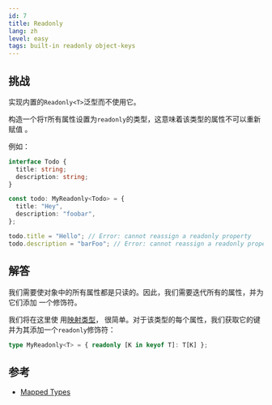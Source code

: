 ```yaml
---
id: 7
title: Readonly
lang: zh
level: easy
tags: built-in readonly object-keys
---
```


## 挑战

实现内置的`Readonly<T>`泛型而不使用它。

构造一个将`T`所有属性设置为`readonly`的类型，这意味着该类型的属性不可以重新赋值
。

例如：

```ts
interface Todo {
  title: string;
  description: string;
}

const todo: MyReadonly<Todo> = {
  title: "Hey",
  description: "foobar",
};

todo.title = "Hello"; // Error: cannot reassign a readonly property
todo.description = "barFoo"; // Error: cannot reassign a readonly property
```

## 解答

我们需要使对象中的所有属性都是只读的。因此，我们需要迭代所有的属性，并为它们添加
一个修饰符。

我们将在这里使
用[映射类型](https://www.typescriptlang.org/docs/handbook/2/mapped-types.html)，
很简单。对于该类型的每个属性，我们获取它的键并为其添加一个`readonly`修饰符：

```ts
type MyReadonly<T> = { readonly [K in keyof T]: T[K] };
```

## 参考

- [Mapped Types](https://www.typescriptlang.org/docs/handbook/2/mapped-types.html)
